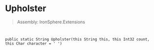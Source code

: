 ﻿

# Upholster

> Assembly: IronSphere.Extensions



```


public static String Upholster(this String this, this Int32 count, this Char character = ' ')
```